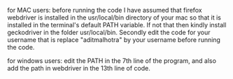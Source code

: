 for MAC users:
before running the code I have assumed that firefox webdriver is installed in the usr/local/bin directory of your mac so that it is installed in
the terminal's default PATH variable. If not that then kindly install geckodriver in the folder usr/local/bin. Secondly edit the code for your username 
that is replace "aditmalhotra" by your username before running the code.

for windows users: edit the PATH in the 7th line of the program, and also add the path in webdriver in the 13th line of code.

